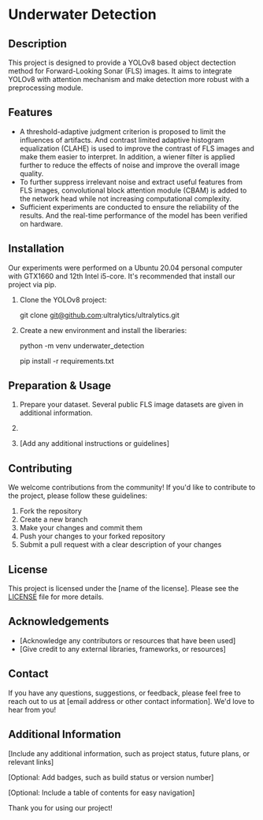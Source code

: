 # Underwater Detection

## Description

This project is designed to provide a YOLOv8 based object dectection method for Forward-Looking Sonar (FLS) images. It aims to integrate YOLOv8 with attention mechanism and make detection more robust with a preprocessing module.

## Features

- A threshold-adaptive judgment criterion is proposed to limit the influences of artifacts. And contrast limited adaptive histogram equalization (CLAHE) is used to improve the contrast of FLS images and make them easier to interpret. In addition, a wiener filter is applied further to reduce the effects of noise and improve the overall image quality.
- To further suppress irrelevant noise and extract useful features from FLS images, convolutional block attention module (CBAM) is added to the network head while not increasing computational complexity.
- Sufficient experiments are conducted to ensure the reliability of the results. And the real-time performance of the model has been verified on hardware.

## Installation

Our experiments were performed on a Ubuntu 20.04 personal computer with GTX1660 and 12th Intel i5-core. It's recommended that install our project via pip.
1. Clone the YOLOv8 project:

    git clone git@github.com:ultralytics/ultralytics.git
    
2. Create a new environment and install the liberaries:

    python -m venv underwater_detection
    
    pip install -r requirements.txt

## Preparation & Usage

1. Prepare your dataset. Several public FLS image datasets are given in additional information.

2. 
4. [Add any additional instructions or guidelines]

## Contributing

We welcome contributions from the community! If you'd like to contribute to the project, please follow these guidelines:

1. Fork the repository
2. Create a new branch
3. Make your changes and commit them
4. Push your changes to your forked repository
5. Submit a pull request with a clear description of your changes

## License

This project is licensed under the [name of the license]. Please see the [LICENSE](LICENSE) file for more details.

## Acknowledgements

- [Acknowledge any contributors or resources that have been used]
- [Give credit to any external libraries, frameworks, or resources]

## Contact

If you have any questions, suggestions, or feedback, please feel free to reach out to us at [email address or other contact information]. We'd love to hear from you!

## Additional Information

[Include any additional information, such as project status, future plans, or relevant links]

[Optional: Add badges, such as build status or version number]

[Optional: Include a table of contents for easy navigation]

Thank you for using our project!
